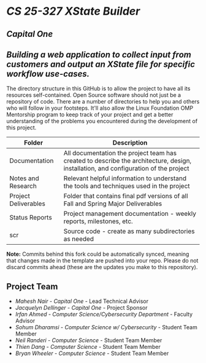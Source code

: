 # *CS 25-327 XState Builder*
## *Capital One*
## *Building a web application to collect input from customers and output an XState file for specific workflow use-cases.*
The directory structure in this GitHub is to allow the project to have all its resources self-contained.
Open Source software should not just be a repository of code.  There are a number of directories to help you and others who will 
follow in your footsteps.  It'll also allow the Linux Foundation OMP Mentorship program to keep track of your project and get
a better understanding of the problems you encountered during the development of this project. 

| Folder | Description |
|---|---|
| Documentation |  All documentation the project team has created to describe the architecture, design, installation, and configuration of the project |
| Notes and Research | Relevant helpful information to understand the tools and techniques used in the project |
| Project Deliverables | Folder that contains final pdf versions of all Fall and Spring Major Deliverables |
| Status Reports | Project management documentation - weekly reports, milestones, etc. |
| scr | Source code - create as many subdirectories as needed |

**Note:** Commits behind this fork could be automatically synced, meaning that changes made in the template are pushed into your repo. Please do not discard commits ahead (these are the updates you make to this repository).

## Project Team
- *Mahesh Nair*  - *Capital One* - Lead Technical Advisor
- *Jacquelyn Dellinger* - *Capital One* - Project Sponsor
- *Irfan Ahmed* - *Computer Science/Cybersecurity Department* - Faculty Advisor
- *Sohum Dharamsi* - *Computer Science w/ Cybersecurity* - Student Team Member
- *Neil Randeri* - *Computer Science* - Student Team Member
- *Thien Dang* - *Computer Science* - Student Team Member
- *Bryan Wheeler* - *Computer Science* - Student Team Member
